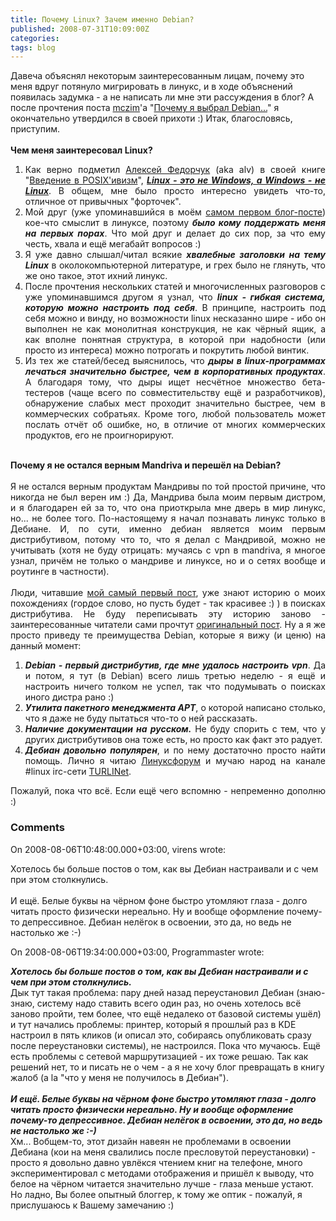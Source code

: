 ```yaml
---
title: Почему Linux? Зачем именно Debian?
published: 2008-07-31T10:09:00Z
categories: 
tags: blog
---
```


Давеча объяснял некоторым заинтересованным лицам, почему это меня вдруг потянуло мигрировать в линукс, и в ходе объяснений появилась задумка - а не написать ли мне эти рассуждения в блог? А после прочтения поста <a href="http://www.blogger.com/profile/13290095509654086471">mczim</a>'а "<a href="http://mczim-debian.blogspot.com/2007/04/debian.html">Почему я выбрал Debian...</a>" я окончательно утвердился в своей прихоти :) Итак, благословясь, приступим.<br /><a name='more'></a><br /><span style="font-weight: bold;">Чем меня заинтересовал Linux?</span> <br /><ol style="text-align: justify;"><li>Как верно подметил <a href="http://www.blogger.com/profile/15976866046661118790">Алексей Федорчук</a> (aka alv) в своей книге "<a href="http://www.linuxcenter.ru/lib/books/posixbook/">Введение в POSIX'ивизм</a>", <em></em><a style="font-style: italic; font-weight: bold;" href="http://www.linuxcenter.ru/lib/books/posixbook/ch04.phtmlhttp://www.linuxcenter.ru/lib/books/posixbook/ch04.phtml">Linux - это не Windows, а Windows - не Linux</a>. В общем, мне было просто интересно увидеть что-то, отличное от привычных "форточек".</li><li>Мой друг (уже упоминавшийся в моём <a href="http://debiania.blogspot.com/2008/07/blog-post.html">самом первом блог-посте</a>) кое-что смыслит в линуксе, поэтому <span style="font-weight: bold; font-style: italic;">было кому поддержать меня на первых порах</span>. Что мой друг и делает до сих пор, за что ему честь, хвала и ещё мегабайт вопросов :)</li><li>Я уже давно слышал/читал всякие <span style="font-style: italic; font-weight: bold;">хвалебные заголовки на тему Linux</span> в околокомпьютерной литературе, и грех было не глянуть, что же оно такое, этот ихний линукс.</li><li>После прочтения нескольких статей и многочисленных разговоров с уже упоминавшимся другом я узнал, что <span style="font-weight: bold; font-style: italic;">linux - гибкая система, которую можно настроить под себя</span>. В принципе, настроить под себя можно и винду, но возможности linux несказанно шире - ибо он выполнен не как монолитная конструкция, не как чёрный ящик, а как вполне понятная структура, в которой при надобности (или просто из интереса) можно потрогать и покрутить любой винтик.</li><li>Из тех же статей/бесед выяснилось, что <span style="font-weight: bold; font-style: italic;">дыры в linux-программах лечаться значительно быстрее, чем в корпоративных продуктах</span>. А благодаря тому, что дыры ищет несчётное множество бета-тестеров (чаще всего по совместительству ещё и разработчиков), обнаружение слабых мест проходит значительно быстрее, чем в коммерческих собратьях. Кроме того, любой пользователь может послать отчёт об ошибке, но, в отличие от многих коммерческих продуктов, его не проигнорируют. <br /></li></ol><div style="text-align: justify;"><br /><span style="font-weight: bold;">Почему я не остался верным Mandriva и перешёл на Debian?</span> <br /><br />Я не остался верным продуктам Мандривы по той простой причине, что никогда не был верен им :) Да, Мандрива была моим первым дистром, и я благодарен ей за то, что она приоткрыла мне дверь в мир линукс, но... не более того. По-настоящему я начал познавать линукс только в Дебиане. И, по сути, именно дебиан является моим первым дистрибутивом, потому что то, что я делал с Мандривой, можно не учитывать (хотя не буду отрицать: мучаясь с vpn в mandriva, я многое узнал, причём не только о мандриве и линуксе, но и о сетях вообще и роутинге в частности). <br /><br />Люди, читавшие <a href="http://debiania.blogspot.com/2008/07/blog-post.html">мой самый первый пост</a>, уже знают историю о моих похождениях (гордое слово, но пусть будет - так красивее :) ) в поисках дистрибутива. Не буду переписывать эту историю заново - заинтересованные читатели сами прочтут <a href="http://debiania.blogspot.com/2008/07/blog-post.html">оригинальный пост</a>. Ну а я же просто приведу те преимущества Debian, которые я вижу (и ценю) на данный момент: <br /></div><ol style="text-align: justify;"><li><span style="font-weight: bold; font-style: italic;">Debian - первый дистрибутив, где мне удалось настроить vpn</span>. Да и потом, я тут (в Debian) всего лишь третью неделю - я ещё и настроить ничего толком не успел, так что подумывать о поисках иного дистра рано :) <br /></li><li><span style="font-weight: bold; font-style: italic;">Утилита пакетного менеджмента APT</span>, о которой написано столько, что я даже не буду пытаться что-то о ней рассказать.</li><li><span style="font-weight: bold; font-style: italic;">Наличие документации на русском.</span> Не буду спорить с тем, что у других дистрибутивов она тоже есть, но просто как факт это радует.</li><li><span style="font-weight: bold; font-style: italic;">Дебиан довольно популярен</span>, и по нему достаточно просто найти помощь. Лично я читаю <a href="http://linuxforum.ru/">Линуксфорум</a> и мучаю народ на канале #linux irc-сети <a href="http://turli.net/">TURLINet</a>.</li></ol><div style="text-align: justify;">Пожалуй, пока что всё. Если ещё чего вспомню - непременно дополню :)<br /></div>

<h3 id='hakyll-convert-comments-title'>Comments</h3>
<div class='hakyll-convert-comment'>
<p class='hakyll-convert-comment-date'>On 2008-08-06T10:48:00.000+03:00, virens wrote:</p>
<p class='hakyll-convert-comment-body'>
Хотелось бы больше постов о том, как вы Дебиан настраивали и с чем при этом столкнулись.<BR/><BR/>И ещё. Белые буквы на чёрном фоне быстро утомляют глаза - долго читать просто физически нереально. Ну и вообще оформление почему-то депрессивное. Дебиан нелёгок в освоении, это да, но ведь не настолько же :-)
</p>
</div>

<div class='hakyll-convert-comment'>
<p class='hakyll-convert-comment-date'>On 2008-08-06T19:34:00.000+03:00, Programmaster wrote:</p>
<p class='hakyll-convert-comment-body'>
<B><I>Хотелось бы больше постов о том, как вы Дебиан настраивали и с чем при этом столкнулись.</I></B><BR/>Дык тут такая проблема: пару дней назад переустановил Дебиан (знаю-знаю, систему надо ставить всего один раз, но очень хотелось всё заново пройти, тем более, что ещё недалеко от базовой системы ушёл) и тут начались проблемы: принтер, который я прошлый раз в KDE настроил в пять кликов (и описал это, собираясь опубликовать сразу после переустановки системы), не настроился. Пока что мучаюсь. Ещё есть проблемы с сетевой маршрутизацией - их тоже решаю. Так как решений нет, то и писать не о чем - а я не хочу блог превращать в книгу жалоб (a la "что у меня не получилось в Дебиан").<BR/><BR/><B><I>И ещё. Белые буквы на чёрном фоне быстро утомляют глаза - долго читать просто физически нереально. Ну и вообще оформление почему-то депрессивное. Дебиан нелёгок в освоении, это да, но ведь не настолько же :-)</I></B><BR/>Хм... Вобщем-то, этот дизайн навеян не проблемами в освоении Дебиана (кои на меня свалились после пресловутой переустановки) - просто я довольно давно увлёкся чтением книг на телефоне, много экспериментировал с методами отображения и пришёл к выводу, что белое на чёрном читается значительно лучше - глаза меньше устают. Но ладно, Вы более опытный блоггер, к тому же оптик - пожалуй, я прислушаюсь к Вашему замечанию :)
</p>
</div>



